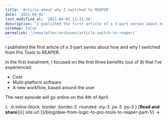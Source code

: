 ```yaml
---
title: 'Article about why I switched to REAPER'
date: '2021-04-02'
last_modified_at: '2021-04-02 21:21:28'
description: 'I published the first article of a 3-part series about how and why I switched from Pro Tools to REAPER.'
sitemap: false
permalink: '/newsletter/archives/article-switch-to-reaper/'
---
```

I published the first article of a 3-part series about how and why I switched from Pro Tools to REAPER.

In the first instalment, I focused on the first three benefits (out of 8) that I’ve experienced:

- Cost
- Multi-platform software
- A new workflow, based around the user

The next episode will go online on the 4th of April.

{: .d-inline-block .border .border-3 .rounded .my-3 .px-3 .py-3 }
[**Read and share**]({{ site.url }}/blog/daw-from-logic-to-pro-tools-to-reaper-part-1/) →